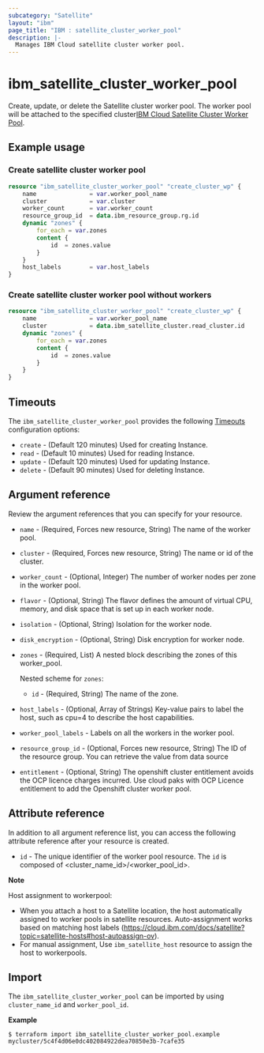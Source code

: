 ```yaml
---
subcategory: "Satellite"
layout: "ibm"
page_title: "IBM : satellite_cluster_worker_pool"
description: |-
  Manages IBM Cloud satellite cluster worker pool.
---
```


# ibm_satellite_cluster_worker_pool

Create, update, or delete the Satellite cluster worker pool. The worker pool will be attached to the specified cluster[IBM Cloud Satellite Cluster Worker Pool](https://cloud.ibm.com/docs/satellite?topic=satellite-hosts#host-autoassign-ov).

## Example usage

###  Create satellite cluster worker pool

```terraform
resource "ibm_satellite_cluster_worker_pool" "create_cluster_wp" {
	name               = var.worker_pool_name
	cluster	           = var.cluster
	worker_count       = var.worker_count 
	resource_group_id  = data.ibm_resource_group.rg.id
	dynamic "zones" {
		for_each = var.zones
		content {
      		id	= zones.value
    	}
  	}
	host_labels        = var.host_labels
}	
```

###  Create satellite cluster worker pool without workers

```terraform
resource "ibm_satellite_cluster_worker_pool" "create_cluster_wp" {
	name               = var.worker_pool_name
	cluster	           = data.ibm_satellite_cluster.read_cluster.id
	dynamic "zones" {
		for_each = var.zones
		content {
      		id	= zones.value
    	}
  	}
}	
```

## Timeouts

The `ibm_satellite_cluster_worker_pool` provides the following [Timeouts](https://www.terraform.io/docs/language/resources/syntax.html) configuration options:

- `create` - (Default 120 minutes) Used for creating Instance.
- `read`   - (Default 10 minutes) Used for reading Instance.
- `update` - (Default 120 minutes) Used for updating Instance.
- `delete` - (Default 90 minutes) Used for deleting Instance.


## Argument reference

Review the argument references that you can specify for your resource. 

- `name` - (Required, Forces new resource, String) The name of the worker pool.
- `cluster` - (Required, Forces new resource, String) The name or id of the cluster.
- `worker_count` - (Optional, Integer) The number of worker nodes per zone in the worker pool.
- `flavor` - (Optional, String) The flavor defines the amount of virtual CPU, memory, and disk space that is set up in each worker node.
- `isolation` - (Optional, String) Isolation for the worker node.
- `disk_encryption` - (Optional, String) Disk encryption for worker node.
- `zones` - (Required, List) A nested block describing the zones of this worker_pool. 

  Nested scheme for `zones`:
  - `id` - (Required, String) The name of the zone.
- `host_labels` - (Optional, Array of Strings) Key-value pairs to label the host, such as cpu=4 to describe the host capabilities.
- `worker_pool_labels` - Labels on all the workers in the worker pool.
- `resource_group_id` - (Optional, Forces new resource, String) The ID of the resource group.  You can retrieve the value from data source 
- `entitlement` - (Optional, String) The openshift cluster entitlement avoids the OCP licence charges incurred. Use cloud paks with OCP Licence entitlement to add the Openshift cluster worker pool.

## Attribute reference

In addition to all argument reference list, you can access the following attribute reference after your resource is created.

- `id` - The unique identifier of the worker pool resource. The `id` is composed of \<cluster_name_id\>/\<worker_pool_id\>.<br/>

**Note**

Host assignment to workerpool:

-  When you attach a host to a Satellite location, the host automatically assigned to worker pools in satellite resources.
   Auto-assignment works based on matching host labels (https://cloud.ibm.com/docs/satellite?topic=satellite-hosts#host-autoassign-ov).
-  For manual assignment, Use `ibm_satellite_host` resource to assign the host to workerpools.

## Import

The `ibm_satellite_cluster_worker_pool` can be imported by using `cluster_name_id` and `worker_pool_id`.

**Example**

```
$ terraform import ibm_satellite_cluster_worker_pool.example mycluster/5c4f4d06e0dc402084922dea70850e3b-7cafe35

```